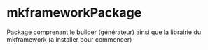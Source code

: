 # mkframeworkPackage
Package comprenant le builder (générateur) ainsi que la librairie du mkframework (a installer pour commencer)
